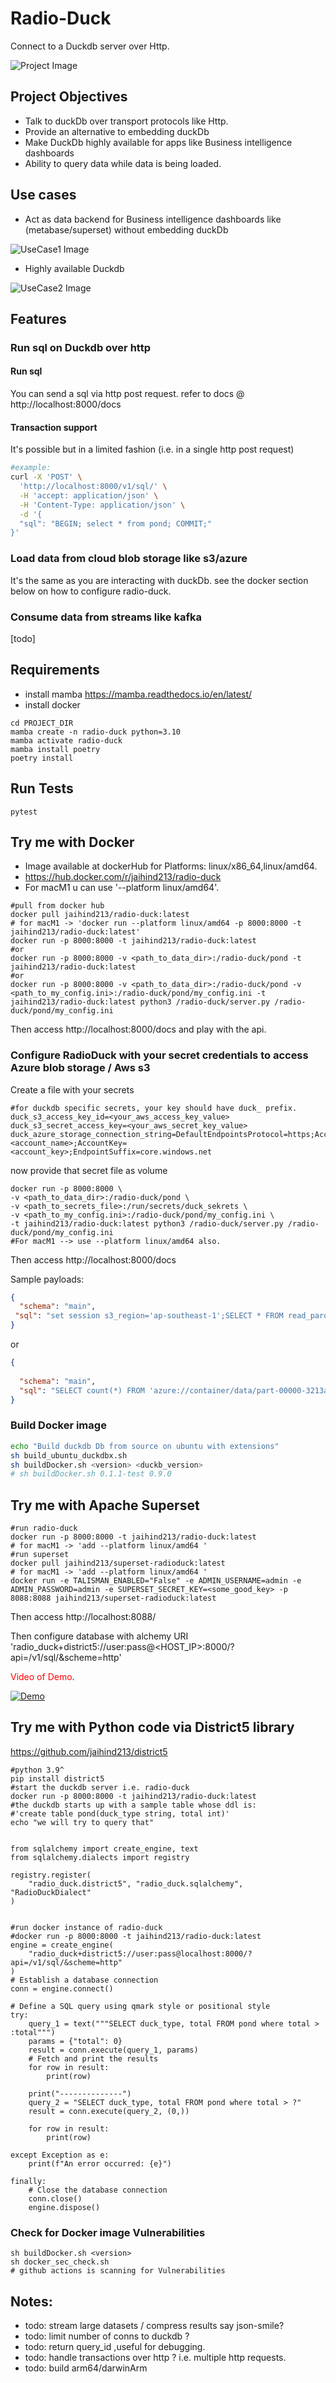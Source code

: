 # Radio-Duck
Connect to a Duckdb server over Http.

![Project Image](radioduck.png)

## Project Objectives

- Talk to duckDb over transport protocols like Http.
- Provide an alternative to embedding duckDb
- Make DuckDb highly available for apps like Business intelligence dashboards
- Ability to query data while data is being loaded.

## Use cases

- Act as data backend for Business intelligence dashboards like (metabase/superset) without embedding duckDb

![UseCase1 Image](superset_radio_duck.png)

- Highly available Duckdb

![UseCase2 Image](radio_ha.png)

## Features

### Run sql on Duckdb over http

#### Run sql
You can send a sql via http post request. refer to docs @ http://localhost:8000/docs

#### Transaction support
It's possible but in a limited fashion (i.e. in a single http post request)
```bash
#example:
curl -X 'POST' \
  'http://localhost:8000/v1/sql/' \
  -H 'accept: application/json' \
  -H 'Content-Type: application/json' \
  -d '{
  "sql": "BEGIN; select * from pond; COMMIT;"
}'
```

### Load data from cloud blob storage like s3/azure 
It's the same as you are interacting with duckDb. see the docker section below on how to configure radio-duck.

### Consume data from streams like kafka 
[todo]

## Requirements

- install mamba https://mamba.readthedocs.io/en/latest/
- install docker

```
cd PROJECT_DIR
mamba create -n radio-duck python=3.10
mamba activate radio-duck
mamba install poetry
poetry install
```

## Run Tests
```
pytest
```

## Try me with Docker

- Image available at dockerHub for Platforms: linux/x86_64,linux/amd64.
- https://hub.docker.com/r/jaihind213/radio-duck
- For macM1 u can use '--platform linux/amd64'.

```
#pull from docker hub
docker pull jaihind213/radio-duck:latest
# for macM1 -> 'docker run --platform linux/amd64 -p 8000:8000 -t jaihind213/radio-duck:latest'
docker run -p 8000:8000 -t jaihind213/radio-duck:latest
#or
docker run -p 8000:8000 -v <path_to_data_dir>:/radio-duck/pond -t jaihind213/radio-duck:latest
#or
docker run -p 8000:8000 -v <path_to_data_dir>:/radio-duck/pond -v <path_to_my_config.ini>:/radio-duck/pond/my_config.ini -t jaihind213/radio-duck:latest python3 /radio-duck/server.py /radio-duck/pond/my_config.ini
```

Then access http://localhost:8000/docs and play with the api.

### Configure RadioDuck with your secret credentials to access Azure blob storage / Aws s3

Create a file with your secrets
```text
#for duckdb specific secrets, your key should have duck_ prefix.
duck_s3_access_key_id=<your_aws_access_key_value>
duck_s3_secret_access_key=<your_aws_secret_key_value>
duck_azure_storage_connection_string=DefaultEndpointsProtocol=https;AccountName=<account_name>;AccountKey=<account_key>;EndpointSuffix=core.windows.net
```
now provide that secret file as volume
```
docker run -p 8000:8000 \
-v <path_to_data_dir>:/radio-duck/pond \
-v <path_to_secrets_file>:/run/secrets/duck_sekrets \
-v <path_to_my_config.ini>:/radio-duck/pond/my_config.ini \
-t jaihind213/radio-duck:latest python3 /radio-duck/server.py /radio-duck/pond/my_config.ini
#For macM1 --> use --platform linux/amd64 also.
```

Then access http://localhost:8000/docs

Sample payloads:
```json
{
  "schema": "main",
 "sql": "set session s3_region='ap-southeast-1';SELECT * FROM read_parquet('s3://bucket/sample/*.parquet');"
}
```

or
```json
{
  
  "schema": "main",
  "sql": "SELECT count(*) FROM 'azure://container/data/part-00000-3213aaeb-1a41-421f-9e1e-a4290dccf509-c000.snappy.parquet';"
}
```

### Build Docker image
```bash
echo "Build duckdb Db from source on ubuntu with extensions"
sh build_ubuntu_duckdbx.sh
sh buildDocker.sh <version> <duckb_version>
# sh buildDocker.sh 0.1.1-test 0.9.0
```
## Try me with Apache Superset
```
#run radio-duck
docker run -p 8000:8000 -t jaihind213/radio-duck:latest
# for macM1 -> 'add --platform linux/amd64 '
#run superset
docker pull jaihind213/superset-radioduck:latest
# for macM1 -> 'add --platform linux/amd64 '
docker run -e TALISMAN_ENABLED="False" -e ADMIN_USERNAME=admin -e ADMIN_PASSWORD=admin -e SUPERSET_SECRET_KEY=<some_good_key> -p 8088:8088 jaihind213/superset-radioduck:latest
```
Then access http://localhost:8088/

Then configure database with alchemy URI 'radio_duck+district5://user:pass@<HOST_IP>:8000/?api=/v1/sql/&scheme=http'

<span style="color:red;">Video of Demo</span>.

[![Demo](demo_thumbnail.png)](https://youtu.be/GUBj2uzly94?si=2QZm4WWnARM1kwgv "Demo video")

## Try me with Python code via District5 library

https://github.com/jaihind213/district5
```
#python 3.9^
pip install district5
#start the duckdb server i.e. radio-duck
docker run -p 8000:8000 -t jaihind213/radio-duck:latest
#the duckdb starts up with a sample table whose ddl is: 
#'create table pond(duck_type string, total int)'
echo "we will try to query that"
```

```

from sqlalchemy import create_engine, text
from sqlalchemy.dialects import registry

registry.register(
    "radio_duck.district5", "radio_duck.sqlalchemy", "RadioDuckDialect"
)


#run docker instance of radio-duck
#docker run -p 8000:8000 -t jaihind213/radio-duck:latest
engine = create_engine(
    "radio_duck+district5://user:pass@localhost:8000/?api=/v1/sql/&scheme=http"
)
# Establish a database connection
conn = engine.connect()

# Define a SQL query using qmark style or positional style
try:
    query_1 = text("""SELECT duck_type, total FROM pond where total > :total""")
    params = {"total": 0}
    result = conn.execute(query_1, params)
    # Fetch and print the results
    for row in result:
        print(row)

    print("--------------")
    query_2 = "SELECT duck_type, total FROM pond where total > ?"
    result = conn.execute(query_2, (0,))

    for row in result:
        print(row)

except Exception as e:
    print(f"An error occurred: {e}")

finally:
    # Close the database connection
    conn.close()
    engine.dispose()

```

### Check for Docker image Vulnerabilities
```
sh buildDocker.sh <version>
sh docker_sec_check.sh
# github actions is scanning for Vulnerabilities
```

## Notes:

- todo: stream large datasets / compress results say json-smile?
- todo: limit number of conns to duckdb ?
- todo: return query_id ,useful for debugging.
- todo: handle transactions over http ? i.e. multiple http requests.
- todo: build arm64/darwinArm